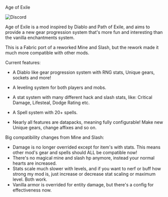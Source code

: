 Age of Exile

<img alt="Discord" src="https://img.shields.io/discord/736508692182073355?color=blue&label=Discord">

Age of Exile is a mod inspired by Diablo and Path of Exile, and aims to provide a new gear progression system that's more fun and interesting than the vanilla enchantments system.

 

This is a Fabric port of a reworked Mine and Slash, but the rework made it much more compatible with other mods.

 

Current features:

* A Diablo like gear progression system with RNG stats, Unique gears, sockets and more!

* A leveling system for both players and mobs.

* A stat system with many different hack and slash stats, like: Critical Damage, Lifesteal, Dodge Rating etc.

* A Spell system with 20+ spells.

* Nearly all features are datapacks, meaning fully configurable! Make new Unique gears, change affixes and so on.

 

Big compatibility changes from Mine and Slash:

* Damage is no longer overrided except for item's with stats. This means other mod's gear and spells should ALL be compatible now!
* There's no magical mine and slash hp anymore, instead your normal hearts are increased.
* Stats scale much slower with levels, and if you want to nerf or buff how strong my mod is, just increase or decrease stat scaling or maximum level. Both work.
* Vanilla armor is overrided for entity damage, but there's a config for effectiveness now.
